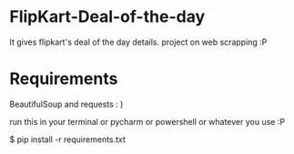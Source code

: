 # FlipKart-Deal-of-the-day
It gives flipkart's deal of the day details. 
project on web scrapping :P

# Requirements
BeautifulSoup and requests : )

run this in your terminal or pycharm or powershell or whatever you use :P

$ pip install -r requirements.txt

